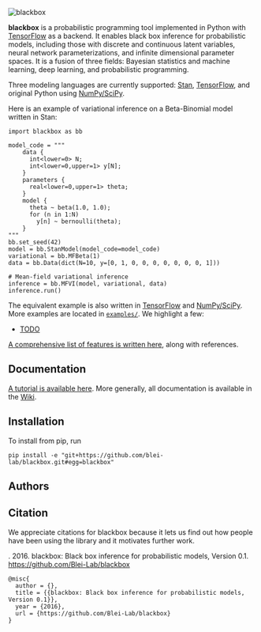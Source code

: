 ![blackbox](http://dustintran.com/img/blackbox_200.png)

__blackbox__ is a probabilistic programming tool implemented in Python
with [TensorFlow](https://www.tensorflow.org) as a backend. It enables
black box inference for probabilistic models, including those with
discrete and continuous latent variables, neural network
parameterizations, and infinite dimensional parameter spaces. It is a
fusion of three fields: Bayesian statistics and machine learning, deep
learning, and probabilistic programming.

Three modeling languages are currently supported:
[Stan](http://mc-stan.org), [TensorFlow](https://www.tensorflow.org),
and original Python using [NumPy/SciPy](http://scipy.org).

Here is an example of variational inference on a Beta-Binomial model written in Stan:
```{Python}
import blackbox as bb

model_code = """
    data {
      int<lower=0> N;
      int<lower=0,upper=1> y[N];
    }
    parameters {
      real<lower=0,upper=1> theta;
    }
    model {
      theta ~ beta(1.0, 1.0);
      for (n in 1:N)
        y[n] ~ bernoulli(theta);
    }
"""
bb.set_seed(42)
model = bb.StanModel(model_code=model_code)
variational = bb.MFBeta(1)
data = bb.Data(dict(N=10, y=[0, 1, 0, 0, 0, 0, 0, 0, 0, 1]))

# Mean-field variational inference
inference = bb.MFVI(model, variational, data)
inference.run()
```
The equivalent example is also written in
[TensorFlow](examples/beta_bernoulli_tf.py) and
[NumPy/SciPy](examples/beta_bernoulli_np.py).
More examples are located in [`examples/`](examples/). We highlight a
few:

* [TODO]()

[A comprehensive list of features is written here](https://github.com/Blei-Lab/blackbox/wiki), along with references.

## Documentation

[A tutorial is available here](https://github.com/Blei-Lab/blackbox/wiki/Tutorial).
More generally, all documentation is available in the [Wiki](https://github.com/Blei-Lab/blackbox/wiki).

## Installation

To install from pip, run
```{bash}
pip install -e "git+https://github.com/blei-lab/blackbox.git#egg=blackbox"
```

## Authors

## Citation

We appreciate citations for blackbox because it lets us find out how
people have been using the library and it motivates further work.

. 2016. blackbox: Black box inference for probabilistic models, Version 0.1.   https://github.com/Blei-Lab/blackbox
```
@misc{
  author = {},
  title = {{blackbox: Black box inference for probabilistic models, Version 0.1}},
  year = {2016},
  url = {https://github.com/Blei-Lab/blackbox}
}
```
